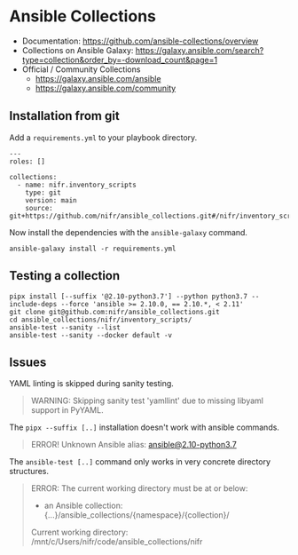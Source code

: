 # Ansible Collections

* Documentation: https://github.com/ansible-collections/overview
* Collections on Ansible Galaxy: https://galaxy.ansible.com/search?type=collection&order_by=-download_count&page=1
* Official / Community Collections
    * https://galaxy.ansible.com/ansible
    * https://galaxy.ansible.com/community

## Installation from git

Add a `requirements.yml` to your playbook directory.

```
---
roles: []

collections:
  - name: nifr.inventory_scripts
    type: git
    version: main
    source: git+https://github.com/nifr/ansible_collections.git#/nifr/inventory_scripts/
```

Now install the dependencies with the `ansible-galaxy` command.

```
ansible-galaxy install -r requirements.yml
```

## Testing a collection

```
pipx install [--suffix '@2.10-python3.7'] --python python3.7 --include-deps --force 'ansible >= 2.10.0, == 2.10.*, < 2.11'
git clone git@github.com:nifr/ansible_collections.git
cd ansible_collections/nifr/inventory_scripts/
ansible-test --sanity --list
ansible-test --sanity --docker default -v
```

## Issues

YAML linting is skipped during sanity testing.

> WARNING: Skipping sanity test 'yamllint' due to missing libyaml support in PyYAML.

The `pipx --suffix [..]` installation doesn't work with ansible commands.

> ERROR! Unknown Ansible alias: ansible@2.10-python3.7

The `ansible-test [..]` command only works in very concrete directory structures.

> ERROR: The current working directory must be at or below:
>
> - an Ansible collection: {...}/ansible_collections/{namespace}/{collection}/
>
> Current working directory: /mnt/c/Users/nifr/code/ansible_collections/nifr
